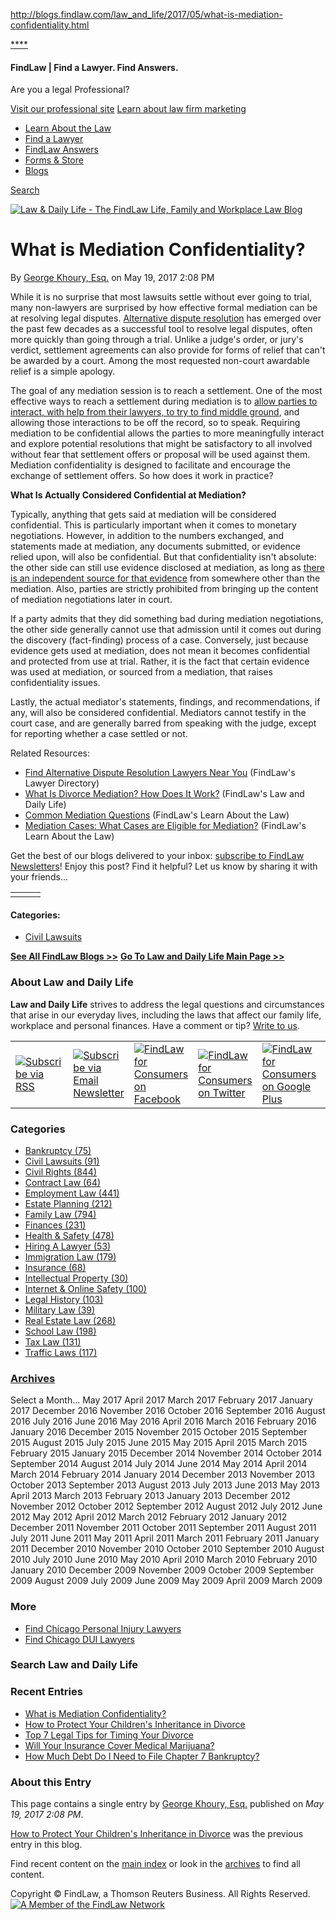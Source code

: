 http://blogs.findlaw.com/law_and_life/2017/05/what-is-mediation-confidentiality.html

[****](http://www.findlaw.com)
#### FindLaw | Find a Lawyer. Find Answers.

Are you a legal Professional?

[Visit our professional site](http://lp.findlaw.com)
[Learn about law firm marketing](http://www.lawyermarketing.com)

-   <a href="http://public.findlaw.com" class="learn">Learn About the Law</a>
-   <a href="http://lawyers.findlaw.com" class="find">Find a Lawyer</a>
-   <a href="http://answers.findlaw.com" class="ask">FindLaw Answers</a>
-   <a href="http://forms.findlaw.com" class="forms">Forms &amp; Store</a>
-   <a href="http://legalblogs.findlaw.com/" class="blogs blogs_selected" title="Blogs">Blogs</a>

<a href="#" id="search_btn">Search</a>

[![Law & Daily Life - The FindLaw Life, Family and Workplace Law Blog](http://images.findlaw.com/blogheaders/law-and-dailylife-header.jpg)](http://blogs.findlaw.com/law_and_life/)

What is Mediation Confidentiality?
==================================

<span class="byline"> By <span class="vcard author"><a href="https://www.linkedin.com/in/khourygs" class="fn url">George Khoury, Esq.</a></span> on May 19, 2017 2:08 PM </span>

While it is no surprise that most lawsuits settle without ever going to trial, many non-lawyers are surprised by how effective formal mediation can be at resolving legal disputes. [Alternative dispute resolution](http://adr.findlaw.com/arbitration/arbitration-overview.html "Alternative Dispute Resolution (ADR): Overview") has emerged over the past few decades as a successful tool to resolve legal disputes, often more quickly than going through a trial. Unlike a judge's order, or jury's verdict, settlement agreements can also provide for forms of relief that can't be awarded by a court. Among the most requested non-court awardable relief is a simple apology.

The goal of any mediation session is to reach a settlement. One of the most effective ways to reach a settlement during mediation is to [allow parties to interact, with help from their lawyers, to try to find middle ground](http://blogs.findlaw.com/injured/2015/03/how-does-car-accident-mediation-work-do-you-need-a-lawyer.html "How Does Car Accident Mediation Work? Do You Need a Lawyer?"), and allowing those interactions to be off the record, so to speak. Requiring mediation to be confidential allows the parties to more meaningfully interact and explore potential resolutions that might be satisfactory to all involved without fear that settlement offers or proposal will be used against them. Mediation confidentiality is designed to facilitate and encourage the exchange of settlement offers. So how does it work in practice?

**What Is Actually Considered Confidential at Mediation?**

Typically, anything that gets said at mediation will be considered confidential. This is particularly important when it comes to monetary negotiations. However, in addition to the numbers exchanged, and statements made at mediation, any documents submitted, or evidence relied upon, will also be confidential. But that confidentiality isn't absolute: the other side can still use evidence disclosed at mediation, as long as [there is an independent source for that evidence](http://blogs.findlaw.com/law_and_life/2017/05/what-happens-when-court-ordered-mediation-fails.html "What Happens When Court-Ordered Mediation Fails?") from somewhere other than the mediation. Also, parties are strictly prohibited from bringing up the content of mediation negotiations later in court.

If a party admits that they did something bad <span>during mediation negotiations, the other side generally cannot use that admission until it comes out during the discovery (fact-finding) process of a case. Conversely, just because evidence gets used at mediation, does not mean it becomes confidential and protected from use at trial. Rather, it is the fact that certain evidence was used at mediation, or sourced from a mediation, that raises confidentiality issues.</span>

Lastly, the actual mediator's statements, findings, and recommendations, if any, will also be considered confidential. Mediators cannot testify in the court case, and are generally barred from speaking with the judge, except for reporting whether a case settled or not.

Related Resources:

-   [Find Alternative Dispute Resolution Lawyers Near You](http://lawyers.findlaw.com/lawyer/practice/alternative-dispute-resolution "Find Alternative Dispute Resolution Lawyers Near You") (FindLaw's Lawyer Directory)
-   [What Is Divorce Mediation? How Does It Work?](http://blogs.findlaw.com/law_and_life/2014/07/what-is-divorce-mediation-how-does-it-work.html "What Is Divorce Mediation? How Does It Work?") (FindLaw's Law and Daily Life)
-   [Common Mediation Questions](http://adr.findlaw.com/mediation/common-mediation-questions.html "Common Mediation Questions") (FindLaw's Learn About the Law)
-   [Mediation Cases: What Cases are Eligible for Mediation?](http://adr.findlaw.com/mediation/mediation-cases-what-cases-are-eligible-for-mediation.html "Mediation Cases: What Cases are Eligible for Mediation?") (FindLaw's Learn About the Law)

Get the best of our blogs delivered to your inbox: [subscribe to FindLaw Newsletters](http://newsletters.findlaw.com/ "FindLaw Newsletters - Subscription Page")! Enjoy this post? Find it helpful? Let us know by sharing it with your friends...
<table>
<colgroup>
<col width="33%" />
<col width="33%" />
<col width="33%" />
</colgroup>
<tbody>
<tr class="odd">
<td><div id="fb-root">

</div>
<div class="fb-like" data-href="http://blogs.findlaw.com/law_and_life/2017/05/what-is-mediation-confidentiality.html" data-send="false" data-layout="button_count" data-width="100" data-show-faces="false" data-="" font="tahoma">

</div></td>
<td><div>

</div></td>
<td><span class="st_twitter_hcount" st_via="FindLawConsumer" displaytext="Tweet"></span> <span class="st_email_hcount" displaytext="Email"></span> <span class="st_sharethis_hcount" displaytext="ShareThis"></span></td>
</tr>
</tbody>
</table>

#### Categories<span class="delimiter">:</span>

-   [Civil Lawsuits](http://blogs.findlaw.com/law_and_life/civil-lawsuits/)

[**See All FindLaw Blogs &gt;&gt;**](http://legalblogs.findlaw.com "FindLaw Legal Blogs")
[**Go To Law and Daily Life Main Page &gt;&gt;**](http://blogs.findlaw.com/law_and_life/ "Law and Daily Life")

### About Law and Daily Life

**Law and Daily Life** strives to address the legal questions and circumstances that arise in our everyday lives, including the laws that affect our family life, workplace and personal finances. Have a comment or tip? [Write to us](http://company.findlaw.com/write/news_faq.html "Contact FindLaw").

|                                                                                                                                  |                                                                                                                                                                |                                                                                                                                                                            |                                                                                                                                                                      |                                                                                                                                                                                          |                                                                                                                                   |                                                                                                                                  |                                                                                                                                                                            |
|----------------------------------------------------------------------------------------------------------------------------------|----------------------------------------------------------------------------------------------------------------------------------------------------------------|----------------------------------------------------------------------------------------------------------------------------------------------------------------------------|----------------------------------------------------------------------------------------------------------------------------------------------------------------------|------------------------------------------------------------------------------------------------------------------------------------------------------------------------------------------|-----------------------------------------------------------------------------------------------------------------------------------|----------------------------------------------------------------------------------------------------------------------------------|----------------------------------------------------------------------------------------------------------------------------------------------------------------------------|
| [![Subscribe via RSS](http://blogs.findlaw.com/blotter/images/rss.png)](http://feeds.findlaw.com/LawAndLife "Subscribe via RSS") | [![Subscribe via Email Newsletter](http://blogs.findlaw.com/blotter/images/email.png)](http://newsletters.findlaw.com/public "Subscribe via Email Newsletter") | [![FindLaw for Consumers on Facebook](http://blogs.findlaw.com/blotter/images/facebook.png)](http://www.facebook.com/FindLawConsumers "FindLaw for Consumers on Facebook") | [![FindLaw for Consumers on Twitter](http://blogs.findlaw.com/blotter/images/twitter.png)](http://twitter.com/#!/FindLawConsumer "FindLaw for Consumers on Twitter") | [![FindLaw for Consumers on Google Plus](http://blogs.findlaw.com/blotter/images/google-plus.png)](https://plus.google.com/114073820765227291949 "FindLaw for Consumers on Google Plus") | [![FindLaw on YouTube](http://blogs.findlaw.com/blotter/images/youtube.png)](http://www.youtube.com/findlaw "FindLaw on YouTube") | [![FindLaw on Scribd](http://blogs.findlaw.com/blotter/images/scribd_32.png)](http://www.scribd.com/findlaw "FindLaw on Scribd") | [![FindLaw for Consumers on Pinterest](http://blogs.findlaw.com/blotter/images/pinterest.png)](http://pinterest.com/findlawconsumer/ "FindLaw for Consumers on Pinterest") |

### Categories

-   [Bankruptcy (75)](http://blogs.findlaw.com/law_and_life/bankruptcy/ "Bankruptcy")
-   [Civil Lawsuits (91)](http://blogs.findlaw.com/law_and_life/civil-lawsuits/ "Civil Lawsuits")
-   [Civil Rights (844)](http://blogs.findlaw.com/law_and_life/civil-rights/ "Civil Rights")
-   [Contract Law (64)](http://blogs.findlaw.com/law_and_life/contract-law/ "Contract Law")
-   [Employment Law (441)](http://blogs.findlaw.com/law_and_life/employment-law/ "Employment Law")
-   [Estate Planning (212)](http://blogs.findlaw.com/law_and_life/estate-planning/ "Estate Planning")
-   [Family Law (794)](http://blogs.findlaw.com/law_and_life/family-law/ "Family Law")
-   [Finances (231)](http://blogs.findlaw.com/law_and_life/finances/ "Finances")
-   [Health & Safety (478)](http://blogs.findlaw.com/law_and_life/health-safety/ "Health & Safety")
-   [Hiring A Lawyer (53)](http://blogs.findlaw.com/law_and_life/hiring-a-lawyer/ "Hiring A Lawyer")
-   [Immigration Law (179)](http://blogs.findlaw.com/law_and_life/immigration-law/ "Immigration Law")
-   [Insurance (68)](http://blogs.findlaw.com/law_and_life/insurance/ "Insurance")
-   [Intellectual Property (30)](http://blogs.findlaw.com/law_and_life/intellectual-property/ "Intellectual Property")
-   [Internet & Online Safety (100)](http://blogs.findlaw.com/law_and_life/internet-online-safety/ "Internet & Online Safety")
-   [Legal History (103)](http://blogs.findlaw.com/law_and_life/legal-history/ "Legal History")
-   [Military Law (39)](http://blogs.findlaw.com/law_and_life/military/ "Military Law")
-   [Real Estate Law (268)](http://blogs.findlaw.com/law_and_life/real-estate-law/ "Real Estate Law")
-   [School Law (198)](http://blogs.findlaw.com/law_and_life/school-law/ "School Law")
-   [Tax Law (131)](http://blogs.findlaw.com/law_and_life/tax/ "Tax Law")
-   [Traffic Laws (117)](http://blogs.findlaw.com/law_and_life/traffic-laws/ "Traffic Laws")

### [Archives](http://blogs.findlaw.com/law_and_life/archives.html)

Select a Month... May 2017 April 2017 March 2017 February 2017 January 2017 December 2016 November 2016 October 2016 September 2016 August 2016 July 2016 June 2016 May 2016 April 2016 March 2016 February 2016 January 2016 December 2015 November 2015 October 2015 September 2015 August 2015 July 2015 June 2015 May 2015 April 2015 March 2015 February 2015 January 2015 December 2014 November 2014 October 2014 September 2014 August 2014 July 2014 June 2014 May 2014 April 2014 March 2014 February 2014 January 2014 December 2013 November 2013 October 2013 September 2013 August 2013 July 2013 June 2013 May 2013 April 2013 March 2013 February 2013 January 2013 December 2012 November 2012 October 2012 September 2012 August 2012 July 2012 June 2012 May 2012 April 2012 March 2012 February 2012 January 2012 December 2011 November 2011 October 2011 September 2011 August 2011 July 2011 June 2011 May 2011 April 2011 March 2011 February 2011 January 2011 December 2010 November 2010 October 2010 September 2010 August 2010 July 2010 June 2010 May 2010 April 2010 March 2010 February 2010 January 2010 December 2009 November 2009 October 2009 September 2009 August 2009 July 2009 June 2009 May 2009 April 2009 March 2009

### More

-   [Find Chicago Personal Injury Lawyers](http://lawyers.findlaw.com/lawyer/firm/Personal-Injury----Plaintiff/Chicago/Illinois "Find Chicago Personal Injury Lawyers")
-   [Find Chicago DUI Lawyers](http://lawyers.findlaw.com/lawyer/firm/DUI_DWI/Chicago/Illinois "Find Chicago DUI lawyers")

### Search Law and Daily Life

### Recent Entries

-   [What is Mediation Confidentiality?](http://blogs.findlaw.com/law_and_life/2017/05/what-is-mediation-confidentiality.html "What is Mediation Confidentiality?")
-   [How to Protect Your Children's Inheritance in Divorce](http://blogs.findlaw.com/law_and_life/2017/05/how-to-protect-your-childrens-inheritance-in-divorce.html "How to Protect Your Children's Inheritance in Divorce")
-   [Top 7 Legal Tips for Timing Your Divorce](http://blogs.findlaw.com/law_and_life/2017/05/top-7-legal-tips-for-timing-your-divorce.html "Top 7 Legal Tips for Timing Your Divorce")
-   [Will Your Insurance Cover Medical Marijuana?](http://blogs.findlaw.com/law_and_life/2017/05/will-your-insurance-cover-medical-marijuana.html "Will Your Insurance Cover Medical Marijuana?")
-   [How Much Debt Do I Need to File Chapter 7 Bankruptcy?](http://blogs.findlaw.com/law_and_life/2017/05/how-much-debt-do-i-need-to-file-chapter-7-bankruptcy.html "How Much Debt Do I Need to File Chapter 7 Bankruptcy?")

### About this Entry

This page contains a single entry by [George Khoury, Esq.](https://www.linkedin.com/in/khourygs) published on *May 19, 2017 2:08 PM*.

[How to Protect Your Children's Inheritance in Divorce](http://blogs.findlaw.com/law_and_life/2017/05/how-to-protect-your-childrens-inheritance-in-divorce.html "How to Protect Your Children's Inheritance in Divorce") was the previous entry in this blog.

Find recent content on the [main index](http://blogs.findlaw.com/law_and_life/) or look in the [archives](http://blogs.findlaw.com/law_and_life/archives.html) to find all content.

Copyright © FindLaw, a Thomson Reuters Business. All Rights Reserved.
[![A Member of the FindLaw Network](http://images.findlaw.com/badges/findlaw-network-white.gif)](http://legalblogs.findlaw.com/)


